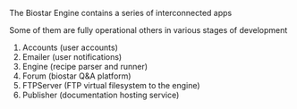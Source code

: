 The Biostar Engine contains a series of interconnected apps

Some of them are fully operational others in various stages of development

1. Accounts (user accounts)
2. Emailer (user notifications)
3. Engine (recipe parser and runner)
4. Forum (biostar Q&A platform)
5. FTPServer (FTP virtual filesystem to the engine)
6. Publisher (documentation hosting service)

